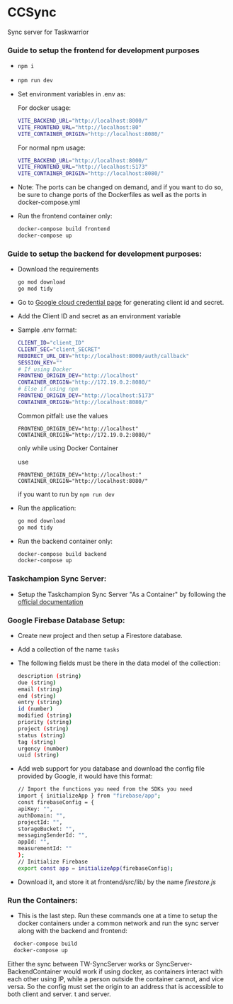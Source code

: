 # CCSync

Sync server for Taskwarrior

### Guide to setup the frontend for development purposes

- ```bash
  npm i
  ```

- ```bash
  npm run dev
  ```

- Set environment variables in .env as:

  For docker usage:

  ```bash
  VITE_BACKEND_URL="http://localhost:8000/"
  VITE_FRONTEND_URL="http://localhost:80"
  VITE_CONTAINER_ORIGIN="http://localhost:8080/"
  ```

  For normal npm usage:

  ```bash
  VITE_BACKEND_URL="http://localhost:8000/"
  VITE_FRONTEND_URL="http://localhost:5173"
  VITE_CONTAINER_ORIGIN="http://localhost:8080/"
  ```

- Note: The ports can be changed on demand, and if you want to do so, be sure to change ports of the Dockerfiles as well as the ports in docker-compose.yml

- Run the frontend container only:
  ```bash
  docker-compose build frontend
  docker-compose up
  ```

### Guide to setup the backend for development purposes:

- Download the requirements

  ```bash
  go mod download
  go mod tidy
  ```

- Go to [Google cloud credential page](https://console.cloud.google.com/apis/credentials) for generating client id and secret.

- Add the Client ID and secret as an environment variable
- Sample .env format:

  ```bash
  CLIENT_ID="client_ID"
  CLIENT_SEC="client_SECRET"
  REDIRECT_URL_DEV="http://localhost:8000/auth/callback"
  SESSION_KEY=""
  # If using Docker
  FRONTEND_ORIGIN_DEV="http://localhost"
  CONTAINER_ORIGIN="http://172.19.0.2:8080/"
  # Else if using npm
  FRONTEND_ORIGIN_DEV="http://localhost:5173"
  CONTAINER_ORIGIN="http://localhost:8080/"
  ```

  Common pitfall: use the values

  ```
  FRONTEND_ORIGIN_DEV="http://localhost"
  CONTAINER_ORIGIN="http://172.19.0.2:8080/"
  ```

  only while using Docker Container

  use
  ```
  FRONTEND_ORIGIN_DEV="http://localhost:"
  CONTAINER_ORIGIN="http://localhost:8080/"
  ```
  if you want to run by `npm run dev`

- Run the application:

  ```bash
  go mod download
  go mod tidy
  ```

- Run the backend container only:
  ```bash
  docker-compose build backend
  docker-compose up
  ```


### Taskchampion Sync Server:

- Setup the Taskchampion Sync Server "As a Container" by following the [official documentation](https://github.com/GothenburgBitFactory/taskchampion-sync-server/tree/main)

### Google Firebase Database Setup:

- Create new project and then setup a Firestore database.
- Add a collection of the name `tasks`
- The following fields must be there in the data model of the collection:

  ```bash
  description (string)
  due (string)
  email (string)
  end (string)
  entry (string)
  id (number)
  modified (string)
  priority (string)
  project (string)
  status (string)
  tag (string)
  urgency (number)
  uuid (string)
  ```

- Add web support for you database and download the config file provided by Google, it would have this format:
  ```bash
  // Import the functions you need from the SDKs you need
  import { initializeApp } from "firebase/app";
  const firebaseConfig = {
  apiKey: "",
  authDomain: "",
  projectId: "",
  storageBucket: "",
  messagingSenderId: "",
  appId: "",
  measurementId: ""
  };
  // Initialize Firebase
  export const app = initializeApp(firebaseConfig);
  ```
-  Download it, and store it at frontend/src/lib/ by the name *firestore.js*

### Run the Containers:

- This is the last step. Run these commands one at a time to setup the docker containers under a common network and run the sync server along with the backend and frontend:

```bash
  docker-compose build
  docker-compose up
```

Either the sync between TW-SyncServer works or SyncServer-BackendContainer would work if using docker, as containers interact with each other using IP, while a person outside the container cannot, and vice versa. So the config must set the origin to an address that is accessible to both client and server.
t and server.

